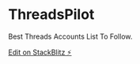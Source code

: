 # ThreadsPilot

Best Threads Accounts List To Follow.

[Edit on StackBlitz ⚡️](https://stackblitz.com/edit/vite-vezknq)